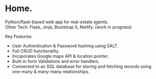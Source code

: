 # Home.

Python/flask-based web app for real-estate agents.                                                                   
Other Tech: Flask, Jinja, Bootstrap 5, Netlify. (work in progress)

Key Features:
  * User Authentication & Password hashing using SALT.
  * Full CRUD functionality. 
  * Incoporates Google maps API & location pointer. 
  * Built-in form Validations and error handlers. 
  * Connected to an SQL database for storing and fetching records using one-many & many-many relationships. 
